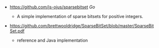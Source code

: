 - https://github.com/js-ojus/sparsebitset *Go*
  - A simple implementation of sparse bitsets for positive integers.

- https://github.com/brettwooldridge/SparseBitSet/blob/master/SparseBitSet.pdf
  - reference and Java implementation
